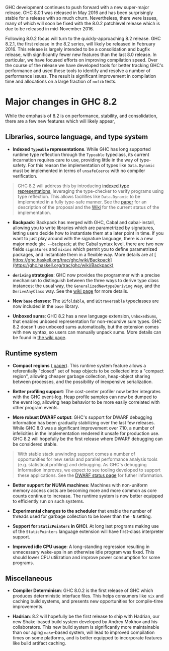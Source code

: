 
GHC development continues to push forward with a new super-major release.
GHC 8.0.1 was released in May 2016 and has been surprisingly stable for a
release with so much churn. Nevertheless, there were issues, many of which will
soon be fixed with the 8.0.2 patchlevel release which is due to be released in
mid-November 2016.



Following 8.0.2 focus will turn to the quickly-approaching 8.2 release.
GHC 8.2.1, the first release in the 8.2 series, will likely be released in
February 2016. This release is largely intended to be a consolidation and bugfix
release, with significantly fewer new features than the last 8.0 release.
In particular, we have focused efforts on improving compilation speed.
Over the course of the release we have developed tools for
better tracking GHC's performance and used these tools to identify and resolve a
number of performance issues. The result is significant improvement in
compilation time and allocations on a large fraction of `nofib` tests.


# Major changes in GHC 8.2



While the emphasis of 8.2 is on performance, stability, and consolidation,
there are a few new features which will likely appear,


## Libraries, source language, and type system


- **Indexed `Typeable` representations**. While GHC has long supported runtime type reflection through the `Typeable` typeclass, its current incarnation requires care to use, providing little in the way of type-safety. For this reason the implementation of types like `Data.Dynamic` must be implemented in terms of `unsafeCoerce` with no compiler verification.

>
>
> GHC 8.2 will address this by introducing [indexed type representations](typeable), leveraging the type-checker to verify programs using type reflection. This allows facilities like `Data.Dynamic` to be implemented in a fully type-safe manner. See the [
> paper](http://research.microsoft.com/en-us/um/people/simonpj/papers/haskell-dynamic/) for an description of the proposal and the [
> Wiki](https://ghc.haskell.org/trac/ghc/wiki/Typeable/BenGamari) for the current status of the implementation.
>
>

- **Backpack**: Backpack has merged with GHC, Cabal and cabal-install, allowing you to write libraries which are parametrized by signatures, letting users decide how to instantiate them at a later point in time. If you want to just play around with the signature language, there is a new major mode `ghc --backpack`; at the Cabal syntax level, there are two new fields `signatures` and `mixins` which permit you to define parametrized packages, and instantiate them in a flexible way. More details are at [
  https://ghc.haskell.org/trac/ghc/wiki/Backpack](https://ghc.haskell.org/trac/ghc/wiki/Backpack)

- **`deriving` strategies**: GHC now provides the programmer with a precise mechanism to distinguish between the three ways to derive type class instances: the usual way, the `GeneralizedNewtypeDeriving` way, and the `DeriveAnyClass` way. See the [
  wiki page](https://ghc.haskell.org/trac/ghc/wiki/Commentary/Compiler/DerivingStrategies) for more details.

- **New `base` classes**: The `Bifoldable`, and `Bitraversable` typeclasses are now included in the `base` library.

- **Unboxed sums**: GHC 8.2 has a new language extension, `UnboxedSums`, that enables unboxed representation for non-recursive sum types. GHC 8.2 doesn't use unboxed sums automatically, but the extension comes with new syntax, so users can manually unpack sums. More details can be found in [
  the wiki page](https://ghc.haskell.org/trac/ghc/wiki/UnpackedSumTypes).

## Runtime system


- **Compact regions** ([
  paper](http://ezyang.com/papers/ezyang15-cnf.pdf)). This runtime system feature allows a referentially "closed" set of heap objects to be collected into a "compact region", allowing cheaper garbage collection, heap-object sharing between processes, and the possibility of inexpensive serialization.

- **Better profiling support**: The cost-center profiler now better integrates with the GHC event-log. Heap profile samples can now be dumped to the event log, allowing heap behavior to be more easily correlated with other program events.

- **More robust DWARF output**: GHC's support for DWARF debugging information has been gradually stabilizing over the last few releases. While GHC 8.0 was a significant improvement over 7.10, a number of infelicities in the implementation rendered it unsafe for production use. GHC 8.2 will hopefully be the first release where DWARF debugging can be considered stable.

>
>
> With stable stack unwinding support comes a number of opportunities for new serial and parallel performance analysis tools (e.g. statistical profiling) and debugging. As GHC's debugging information improves, we expect to see tooling developed to support these applications. See the [
> DWARF status page](https://ghc.haskell.org/trac/ghc/wiki/DWARF/80Status) for futher information.
>
>

- **Better support for NUMA machines**: Machines with non-uniform memory access costs are becoming more and more common as core counts continue to increase. The runtime system is now better equipped to efficiently run on such systems.

- **Experimental changes to the scheduler** that enable the number of threads used for garbage collection to be lower than the `-N` setting.

- **Support for `StaticPointers` in GHCi**. At long last programs making use of the `StaticPointers` language extension will have first-class interpreter support.

- **Improved idle CPU usage**: A long-standing regression resulting in unnecessary wake-ups in an otherwise idle program was fixed. This should lower CPU utilization and improve power consumption for some programs.

## Miscellaneous


- **Compiler Determinism**: GHC 8.0.2 is the first release of GHC which produces deterministic interface files. This helps consumers like `nix` and caching build systems, and presents new opportunities for compile-time improvements.

- **Hadrian**: 8.2 will hopefully be the first release to ship with Hadrian, our new Shake-based build system developed by Andrey Mokhov and his collaborators. This new build system is significantly more maintainable than our aging `make`-based system, will lead to improved compilation times on some platforms, and is better equipped to incorporate features like build artifact caching.
